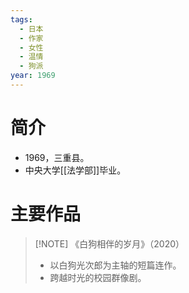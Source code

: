 ```yaml
---
tags:
  - 日本
  - 作家
  - 女性
  - 温情
  - 狗派
year: 1969
---
```

# 简介

- 1969，三重县。
- 中央大学[[法学部]]毕业。
# 主要作品


> [!NOTE] 《白狗相伴的岁月》（2020）
>- 以白狗光次郎为主轴的短篇连作。
>- 跨越时光的校园群像剧。
